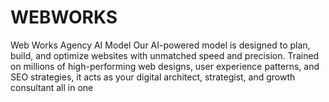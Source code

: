 # WEBWORKS
Web Works Agency AI Model Our AI-powered model is designed to plan, build, and optimize websites with unmatched speed and precision. Trained on millions of high-performing web designs, user experience patterns, and SEO strategies, it acts as your digital architect, strategist, and growth consultant all in one
